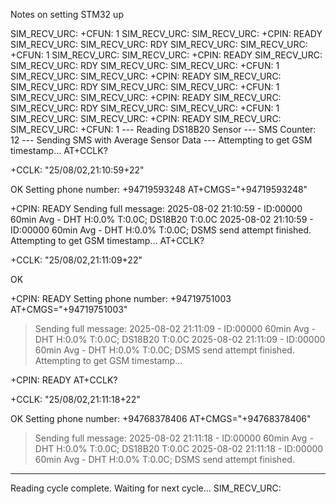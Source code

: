 Notes on setting STM32 up

SIM_RECV_URC: +CFUN: 1
SIM_RECV_URC: 
SIM_RECV_URC: +CPIN: READY
SIM_RECV_URC: 
SIM_RECV_URC: RDY
SIM_RECV_URC: 
SIM_RECV_URC: +CFUN: 1
SIM_RECV_URC: 
SIM_RECV_URC: +CPIN: READY
SIM_RECV_URC: 
SIM_RECV_URC: RDY
SIM_RECV_URC: 
SIM_RECV_URC: +CFUN: 1
SIM_RECV_URC: 
SIM_RECV_URC: +CPIN: READY
SIM_RECV_URC: 
SIM_RECV_URC: RDY
SIM_RECV_URC: 
SIM_RECV_URC: +CFUN: 1
SIM_RECV_URC: 
SIM_RECV_URC: +CPIN: READY
SIM_RECV_URC: 
SIM_RECV_URC: RDY
SIM_RECV_URC: 
SIM_RECV_URC: +CFUN: 1
SIM_RECV_URC: 
SIM_RECV_URC: +CPIN: READY
SIM_RECV_URC: 
SIM_RECV_URC: +CFUN: 1
--- Reading DS18B20 Sensor ---
SMS Counter: 12
--- Sending SMS with Average Sensor Data ---
Attempting to get GSM timestamp...
AT+CCLK?

+CCLK: "25/08/02,21:10:59+22"

OK
Setting phone number: +94719593248
AT+CMGS="+94719593248"

> 
+CPIN: READY
Sending full message: 2025-08-02 21:10:59 - ID:00000 60min Avg - DHT H:0.0% T:0.0C; DS18B20 T:0.0C
2025-08-02 21:10:59 - ID:00000 60min Avg - DHT H:0.0% T:0.0C; DSMS send attempt finished.
Attempting to get GSM timestamp...
AT+CCLK?

+CCLK: "25/08/02,21:11:09+22"

OK

+CPIN: READY
Setting phone number: +94719751003
AT+CMGS="+94719751003"

> Sending full message: 2025-08-02 21:11:09 - ID:00000 60min Avg - DHT H:0.0% T:0.0C; DS18B20 T:0.0C
2025-08-02 21:11:09 - ID:00000 60min Avg - DHT H:0.0% T:0.0C; DSMS send attempt finished.
Attempting to get GSM timestamp...

+CPIN: READY
AT+CCLK?

+CCLK: "25/08/02,21:11:18+22"

OK
Setting phone number: +94768378406
AT+CMGS="+94768378406"

> Sending full message: 2025-08-02 21:11:18 - ID:00000 60min Avg - DHT H:0.0% T:0.0C; DS18B20 T:0.0C
2025-08-02 21:11:18 - ID:00000 60min Avg - DHT H:0.0% T:0.0C; DSMS send attempt finished.
------------------------------------
Reading cycle complete. Waiting for next cycle...
SIM_RECV_URC: 
